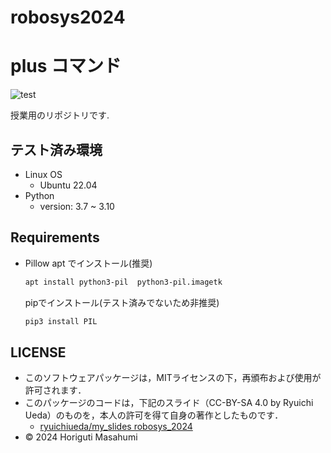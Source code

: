 # robosys2024

# plus コマンド
![test](https://github.com/HorigutiStudent/robosys2024/actions/workflows/test.yml/badge.svg)

 授業用のリポジトリです.
## テスト済み環境
- Linux OS
    - Ubuntu 22.04
- Python 
    - version: 3.7 ~ 3.10
## Requirements
- Pillow
  apt でインストール(推奨)
  ```sh
  apt install python3-pil  python3-pil.imagetk
  ```
  pipでインストール(テスト済みでないため非推奨)
  ```sh
  pip3 install PIL
  ```
  
## LICENSE
- このソフトウェアパッケージは，MITライセンスの下，再頒布および使用が許可されます．
- このパッケージのコードは，下記のスライド（CC-BY-SA 4.0 by Ryuichi Ueda）のものを，本人の許可を得て自身の著作としたものです．
    - [ryuichiueda/my_slides robosys_2024](https://ryuichiueda.github.io/slides_marp/robosys2024)
- © 2024 Horiguti Masahumi
